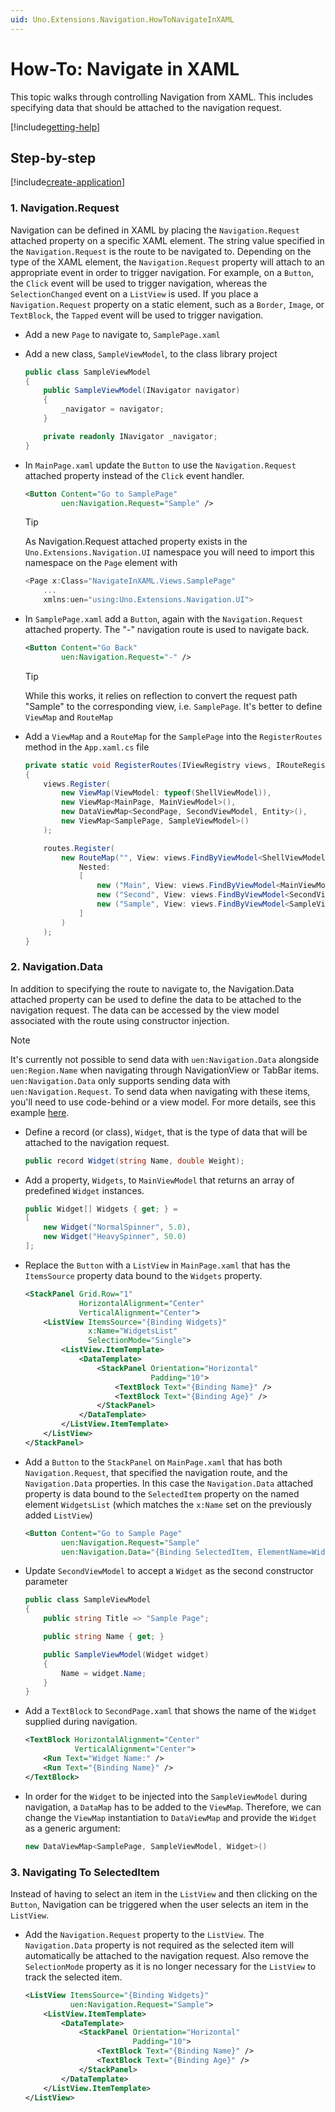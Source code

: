```yaml
---
uid: Uno.Extensions.Navigation.HowToNavigateInXAML
---
```

# How-To: Navigate in XAML

This topic walks through controlling Navigation from XAML. This includes specifying data that should be attached to the navigation request.

[!include[getting-help](../includes/mvvm-approach.md)]

## Step-by-step

[!include[create-application](../includes/create-application.md)]

### 1. Navigation.Request

Navigation can be defined in XAML by placing the `Navigation.Request` attached property on a specific XAML element. The string value specified in the `Navigation.Request` is the route to be navigated to.
Depending on the type of the XAML element, the `Navigation.Request` property will attach to an appropriate event in order to trigger navigation. For example, on a `Button`, the `Click` event will be used to trigger navigation, whereas the `SelectionChanged` event on a `ListView` is used. If you place a `Navigation.Request` property on a static element, such as a `Border`, `Image`, or `TextBlock`, the `Tapped` event will be used to trigger navigation.

- Add a new `Page` to navigate to, `SamplePage.xaml`

- Add a new class, `SampleViewModel`, to the class library project

    ```csharp
    public class SampleViewModel
    {
        public SampleViewModel(INavigator navigator)
        {
            _navigator = navigator;
        }

        private readonly INavigator _navigator;
    }
    ```

- In `MainPage.xaml` update the `Button` to use the `Navigation.Request` attached property instead of the `Click` event handler.

    ```xml
    <Button Content="Go to SamplePage"
            uen:Navigation.Request="Sample" />
    ```

    > [!TIP]
    > As Navigation.Request attached property exists in the `Uno.Extensions.Navigation.UI` namespace you will need to import this namespace on the `Page` element with

    ```csharp
    <Page x:Class="NavigateInXAML.Views.SamplePage"
        ...
        xmlns:uen="using:Uno.Extensions.Navigation.UI">
    ```

- In `SamplePage.xaml` add a `Button`, again with the `Navigation.Request` attached property. The "-" navigation route is used to navigate back.

    ```xml
    <Button Content="Go Back"
            uen:Navigation.Request="-" />
    ```

    > [!TIP]
    > While this works, it relies on reflection to convert the request path "Sample" to the corresponding view, i.e. `SamplePage`. It's better to define `ViewMap` and `RouteMap`

- Add a `ViewMap` and a `RouteMap` for the `SamplePage` into the `RegisterRoutes` method in the `App.xaml.cs` file

    ```csharp
    private static void RegisterRoutes(IViewRegistry views, IRouteRegistry routes)
    {
        views.Register(
            new ViewMap(ViewModel: typeof(ShellViewModel)),
            new ViewMap<MainPage, MainViewModel>(),
            new DataViewMap<SecondPage, SecondViewModel, Entity>(),
            new ViewMap<SamplePage, SampleViewModel>()
        );

        routes.Register(
            new RouteMap("", View: views.FindByViewModel<ShellViewModel>(),
                Nested:
                [
                    new ("Main", View: views.FindByViewModel<MainViewModel>()),
                    new ("Second", View: views.FindByViewModel<SecondViewModel>()),
                    new ("Sample", View: views.FindByViewModel<SampleViewModel>()),
                ]
            )
        );
    }
    ```

### 2. Navigation.Data

In addition to specifying the route to navigate to, the Navigation.Data attached property can be used to define the data to be attached to the navigation request. The data can be accessed by the view model associated with the route using constructor injection.

> [!NOTE]
> It's currently not possible to send data with `uen:Navigation.Data` alongside `uen:Region.Name` when navigating through NavigationView or TabBar items. `uen:Navigation.Data` only supports sending data with `uen:Navigation.Request`. To send data when navigating with these items, you'll need to use code-behind or a view model. For more details, see this example [here](https://github.com/unoplatform/Uno.Samples/blob/20a110a75de43c8ddb04f149ae96fe2b74c93af1/UI/Navigation/src/Navigation/Presentation/TabBarWithDataNavigation/TabBarWithDataViewModel.cs#L23-L29).

- Define a record (or class), `Widget`, that is the type of data that will be attached to the navigation request.

    ```csharp
    public record Widget(string Name, double Weight);
    ```

- Add a property, `Widgets`, to `MainViewModel` that returns an array of predefined `Widget` instances.

    ```csharp
    public Widget[] Widgets { get; } =
    [
        new Widget("NormalSpinner", 5.0),
        new Widget("HeavySpinner", 50.0)
    ];
    ```

- Replace the `Button` with a `ListView` in `MainPage.xaml` that has the `ItemsSource` property data bound to the `Widgets` property.

    ```xml
    <StackPanel Grid.Row="1"
                HorizontalAlignment="Center"
                VerticalAlignment="Center">
        <ListView ItemsSource="{Binding Widgets}"
                  x:Name="WidgetsList"
                  SelectionMode="Single">
            <ListView.ItemTemplate>
                <DataTemplate>
                    <StackPanel Orientation="Horizontal"
                                Padding="10">
                        <TextBlock Text="{Binding Name}" />
                        <TextBlock Text="{Binding Age}" />
                    </StackPanel>
                </DataTemplate>
            </ListView.ItemTemplate>
        </ListView>
    </StackPanel>
    ```

- Add a `Button` to the `StackPanel` on  `MainPage.xaml` that has both `Navigation.Request`, that specified the navigation route, and the `Navigation.Data` properties. In this case the `Navigation.Data` attached property is data bound to the `SelectedItem` property on the named element `WidgetsList` (which matches the `x:Name` set on the previously added `ListView`)

    ```xml
    <Button Content="Go to Sample Page"
            uen:Navigation.Request="Sample"
            uen:Navigation.Data="{Binding SelectedItem, ElementName=WidgetsList}"/>
    ```

- Update `SecondViewModel` to accept a `Widget` as the second constructor parameter

    ```csharp
    public class SampleViewModel
    {
        public string Title => "Sample Page";

        public string Name { get; }

        public SampleViewModel(Widget widget)
        {
            Name = widget.Name;
        }
    }

    ```

- Add a `TextBlock` to `SecondPage.xaml` that shows the name of the `Widget` supplied during navigation.

    ```xml
    <TextBlock HorizontalAlignment="Center"
               VerticalAlignment="Center">
        <Run Text="Widget Name:" />
        <Run Text="{Binding Name}" />
    </TextBlock>
    ```

- In order for the `Widget` to be injected into the `SampleViewModel` during navigation, a `DataMap` has to be added to the `ViewMap`. Therefore, we can change the `ViewMap` instantiation to `DataViewMap` and provide the `Widget` as a generic argument:

    ```csharp
    new DataViewMap<SamplePage, SampleViewModel, Widget>()
    ```

### 3. Navigating To SelectedItem

Instead of having to select an item in the `ListView` and then clicking on the `Button`, Navigation can be triggered when the user selects an item in the `ListView`.

- Add the `Navigation.Request` property to the `ListView`. The `Navigation.Data` property is not required as the selected item will automatically be attached to the navigation request. Also remove the `SelectionMode` property as it is no longer necessary for the `ListView` to track the selected item.

    ```xml
    <ListView ItemsSource="{Binding Widgets}"
              uen:Navigation.Request="Sample">
        <ListView.ItemTemplate>
            <DataTemplate>
                <StackPanel Orientation="Horizontal"
                            Padding="10">
                    <TextBlock Text="{Binding Name}" />
                    <TextBlock Text="{Binding Age}" />
                </StackPanel>
            </DataTemplate>
        </ListView.ItemTemplate>
    </ListView>
    ```
